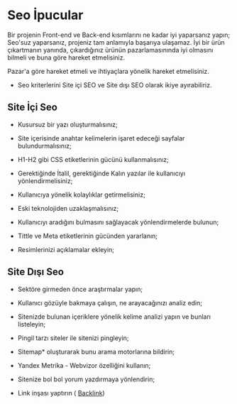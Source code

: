 # Seo İpucular

Bir projenin Front-end ve Back-end kısımlarını ne kadar iyi yaparsanız yapın; Seo'suz yaparsanız, projeniz tam anlamıyla başarıya ulaşamaz. İyi bir ürün çıkartmanın yanında, çıkardığınız ürünün pazarlamasınında iyi olmasını bilmeli ve buna göre hareket etmelisiniz.

Pazar'a göre hareket etmeli ve ihtiyaçlara yönelik hareket etmelisiniz.

- Seo kriterlerini Site içi SEO ve Site dışı SEO olarak ikiye ayırabiliriz.

## Site İçi Seo

- Kusursuz bir yazı oluşturmalısınız;

- Site içerisinde anahtar kelimelerin işaret edeceği sayfalar bulundurmalısınız;

- H1-H2 gibi CSS etiketlerinin gücünü kullanmalısınız;

- Gerektiğinde İtalil, gerektiğinde Kalın yazılar ile kullanıcıyı yönlendirmelisiniz; 

- Kullanıcıya yönelik kolaylıklar getirmelisiniz;

- Eski teknolojiden uzaklaşmalısınız;

- Kullanıcıyı aradığını bulmasını sağlayacak yönlendirmelerde bulunun;

- Tittle ve Meta etiketlerinin gücünden yararlanın;

- Resimlerinizi açıklamalar ekleyin;


## Site Dışı Seo

- Sektöre girmeden önce araştırmalar yapın;

- Kullanıcı gözüyle bakmaya çalışın, ne arayacağınızı analiz edin;

- Sitenizde bulunan içeriklere yönelik kelime analizi yapın ve bunları listeleyin;

- Pingil tarzı siteler ile sitenizi pingleyin;

- Sitemap* oluşturarak bunu arama motorlarına bildirin;

- Yandex Metrika - Webvizor özelliğini kullanın;

- Sitenize bol bol yorum yazdırmaya yönlendirin;

- Link inşası yaptırın ( [Backlink](Backlink.md))
